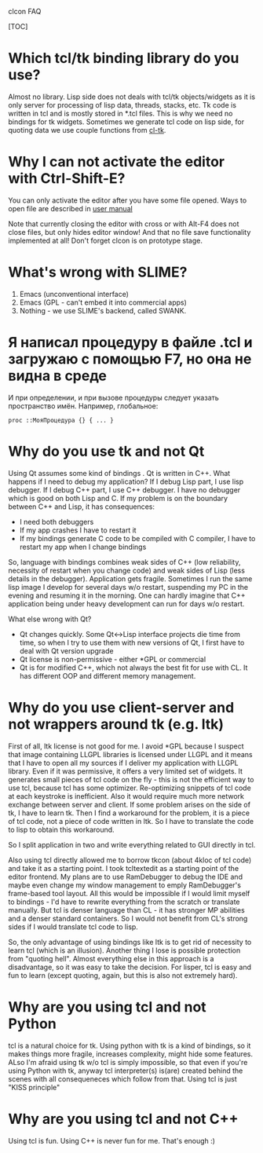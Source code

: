 clcon FAQ

[TOC]

Which tcl/tk binding library do you use?
================================

Almost no library. Lisp side does not deals with tcl/tk objects/widgets as it is only server for processing of lisp data, threads, stacks, etc. Tk code is written in tcl and is mostly stored in *.tcl files. This is why we need no bindings for tk widgets. Sometimes we generate tcl code on lisp side, for quoting data we use couple functions from [cl-tk](http://marijnhaverbeke.nl/cl-tk/).


Why I can not activate the editor with Ctrl-Shift-E?
=====

You can only activate the editor after you have some file opened. 
Ways to open file are described in [user manual](user-manual.md)

Note that currently closing the editor with cross or with Alt-F4 does not
close files, but only hides editor window! And that no file save 
functionality implemented at all! Don't forget clcon is on prototype stage.


What's wrong with SLIME?
=====

1. Emacs (unconventional interface)
2. Emacs (GPL - can't embed it into commercial apps)
3. Nothing - we use SLIME's backend, called SWANK.


Я написал процедуру в файле .tcl и загружаю с помощью F7, но она не видна в среде
===========================

И при определении, и при вызове процедуры следует указать пространство имён. Например, глобальное:

    proc ::МояПроцедура {} { ... }


Why do you use tk and not Qt
=========================
Using Qt assumes some kind of bindings . Qt is written in C++. What happens if I need to debug my application? If I debug Lisp part, I use lisp debugger. If I debug C++ part, I use C++ debugger. I have no debugger which is good on both Lisp and C. If my problem is on the boundary between C++ and Lisp, it has consequences:

- I need both debuggers
- If my app crashes I have to restart it
- If my bindings generate C code to be compiled with C compiler, I have to restart my app when I change bindings

So, language with bindings combines weak sides of C++ (low reliability, necessity of restart when you change code) and weak sides of Lisp (less details in the debugger). Application gets fragile. Sometimes I run the same lisp image I develop for several days w/o restart, suspending my PC in the evening and resuming it in the morning. One can hardly imagine that C++ application being under heavy development can run for days w/o restart.

What else wrong with Qt? 

- Qt changes quickly. Some Qt<->Lisp interface projects die time from time, so when I try to use them with new versions of Qt, I first have to deal with Qt version upgrade
- Qt license is non-permissive - either *GPL or commercial
- Qt is for modified C++, which not always the best fit for use with CL. It has different OOP and different memory management. 


Why do you use client-server and not wrappers around tk (e.g. ltk)
=====================================
First of all, ltk license is not good for me. I avoid *GPL because I suspect that image containing LLGPL libraries is licensed under LLGPL and it means that I have to open all my sources if I deliver my application with LLGPL library. Even if it was permissive, it offers a very limited set of widgets. It generates small pieces of tcl code on the fly - this is not the efficient way to use tcl, because tcl has some optimizer. Re-optimizing snippets of tcl code at each keystroke is inefficient. Also it would require much more network exchange between server and client. If some problem arises on the side of tk, I have to learn tk. Then I find a workaround for the problem, it is a piece of tcl code, not a piece of code written in ltk. So I have to translate the code to lisp to obtain this workaround. 

So I split application in two and write everything related to GUI directly in tcl. 

Also using tcl directly allowed me to borrow tkcon (about 4kloc of tcl code) and take it as a starting point. I took tcltextedit as a starting point of the editor frontend. My plans are to use RamDebugger to debug the IDE and maybe even change my window management to emply RamDebugger's frame-based tool layout. All this would be impossible if I would limit myself to bindings - I'd have to rewrite everything from the scratch or translate manually. But tcl is denser language than CL - it has stronger MP abilities and a denser standard containers. So I would not benefit from CL's strong sides if I would translate tcl code to lisp. 

So, the only advantage of using bindings like ltk is to get rid of necessity to learn tcl (which is an illusion). Another thing I lose is possible protection from "quoting hell". Almost everything else in this approach is a disadvantage, so it was easy to take the decision. For lisper, tcl is easy and fun to learn (except quoting, again, but this is also not extremely hard). 


Why are you using tcl and not Python
====================================
tcl is a natural choice for tk. Using python with tk is a kind of bindings, so it makes things more fragile, increases complexity, might hide some features. ALso I'm afraid using tk w/o tcl is simply impossible, so that even if you're using Python with tk, anyway tcl interpreter(s) is(are) created behind the scenes with all consequeneces which follow from that. Using tcl is just "KISS principle"

Why are you using tcl and not C++
=================================
Using tcl is fun. Using C++ is never fun for me. That's enough :) 



